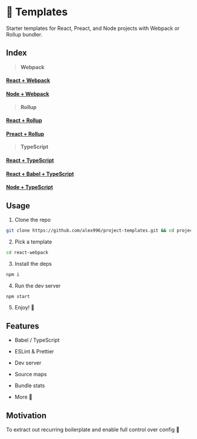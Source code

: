 # :bookmark_tabs: Templates

Starter templates for React, Preact, and Node projects with Webpack or Rollup bundler.

## Index

> **Webpack**

#### [React + Webpack](./react-webpack)

#### [Node + Webpack](./node-webpack)

> **Rollup**

#### [React + Rollup](./react-rollup)

#### [Preact + Rollup](./preact-rollup)

> **TypeScript**

#### [React + TypeScript](./react-typescript)

#### [React + Babel + TypeScript](./react-babel-typescript)

#### [Node + TypeScript](./node-typescript)

## Usage

1. Clone the repo
```sh
git clone https://github.com/alex996/project-templates.git && cd project-templates
```

2. Pick a template
```sh
cd react-webpack
```

3. Install the deps
```sh
npm i
```

4. Run the dev server
```sh
npm start
```

5. Enjoy! :tada:

## Features

- Babel / TypeScript

- ESLint & Prettier

- Dev server

- Source maps

- Bundle stats

- More :slightly_smiling_face:

## Motivation

To extract out recurring boilerplate and enable full control over config :muscle:

